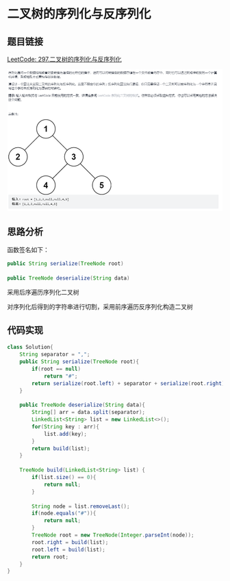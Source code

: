 # 二叉树的序列化与反序列化

## 题目链接

[LeetCode: 297.二叉树的序列化与反序列化](https://leetcode-cn.com/problems/serialize-and-deserialize-binary-tree/)

![](../../pics/二叉树的序列化与反序列化.png)

## 思路分析

函数签名如下：

```java
public String serialize(TreeNode root)

public TreeNode deserialize(String data)
```

采用后序遍历序列化二叉树

对序列化后得到的字符串进行切割，采用前序遍历反序列化构造二叉树

## 代码实现

```java
class Solution{
    String separator = ",";
    public String serialize(TreeNode root){
        if(root == null)
            return "#";
        return serialize(root.left) + separator + serialize(root.right) + separator + root.val;
    }

    public TreeNode deserialize(String data){
        String[] arr = data.split(separator);
        LinkedList<String> list = new LinkedList<>();
        for(String key : arr){
            list.add(key);
        }
        return build(list);
    }

    TreeNode build(LinkedList<String> list) {
        if(list.size() == 0){
            return null;
        }

        String node = list.removeLast();
        if(node.equals("#")){
            return null;
        }
        TreeNode root = new TreeNode(Integer.parseInt(node));
        root.right = build(list);
        root.left = build(list);
        return root;
    }
}
```
